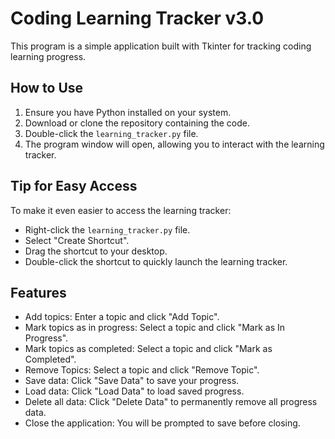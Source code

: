 # Coding Learning Tracker v3.0

This program is a simple application built with Tkinter for tracking coding learning progress.

## How to Use

1. Ensure you have Python installed on your system.
2. Download or clone the repository containing the code.
3. Double-click the `learning_tracker.py` file.
4. The program window will open, allowing you to interact with the learning tracker.

## Tip for Easy Access

To make it even easier to access the learning tracker:
- Right-click the `learning_tracker.py` file.
- Select "Create Shortcut".
- Drag the shortcut to your desktop.
- Double-click the shortcut to quickly launch the learning tracker.

## Features

- Add topics: Enter a topic and click "Add Topic".
- Mark topics as in progress: Select a topic and click "Mark as In Progress".
- Mark topics as completed: Select a topic and click "Mark as Completed".
- Remove Topics: Select a topic and click "Remove Topic".
- Save data: Click "Save Data" to save your progress.
- Load data: Click "Load Data" to load saved progress.
- Delete all data: Click "Delete Data" to permanently remove all progress data.
- Close the application: You will be prompted to save before closing.


